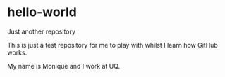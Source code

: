 # hello-world
Just another repository

This is just a test repository for me to play with whilst I learn how GitHub works.

My name is Monique and I work at UQ.

